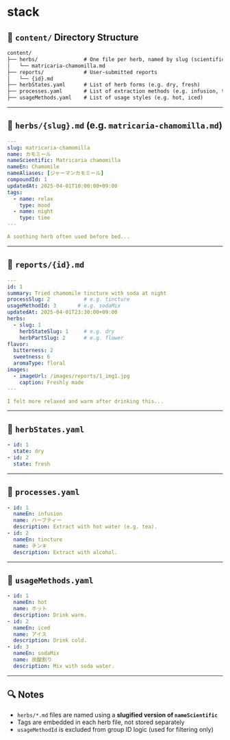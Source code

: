 # stack

## 📁 `content/` Directory Structure

```txt
content/
├── herbs/               # One file per herb, named by slug (scientific name)
│   └── matricaria-chamomilla.md
├── reports/             # User-submitted reports
│   └── {id}.md
├── herbStates.yaml      # List of herb forms (e.g. dry, fresh)
├── processes.yaml       # List of extraction methods (e.g. infusion, tincture)
├── usageMethods.yaml    # List of usage styles (e.g. hot, iced)
```

---

## 📄 `herbs/{slug}.md` (e.g. `matricaria-chamomilla.md`)

```yaml
---
slug: matricaria-chamomilla
name: カモミール
nameScientific: Matricaria chamomilla
nameEn: Chamomile
nameAliases: [ジャーマンカモミール]
compoundId: 1
updatedAt: 2025-04-01T10:00:00+09:00
tags:
  - name: relax
    type: mood
  - name: night
    type: time
---

A soothing herb often used before bed...
```

---

## 📄 `reports/{id}.md`

```yaml
---
id: 1
summary: Tried chamomile tincture with soda at night
processSlug: 2           # e.g. tincture
usageMethodId: 3       # e.g. sodaMix
updatedAt: 2025-04-01T23:30:00+09:00
herbs:
  - slug: 1
    herbStateSlug: 1     # e.g. dry
    herbPartSlug: 2      # e.g. flower
flavor:
  bitterness: 2
  sweetness: 6
  aromaType: floral
images:
  - imageUrl: /images/reports/1_img1.jpg
    caption: Freshly made
---

I felt more relaxed and warm after drinking this...
```

---

## 📄 `herbStates.yaml`

```yaml
- id: 1
  state: dry
- id: 2
  state: fresh
```

---

## 📄 `processes.yaml`

```yaml
- id: 1
  nameEn: infusion
  name: ハーブティー
  description: Extract with hot water (e.g. tea).
- id: 2
  nameEn: tincture
  name: チンキ
  description: Extract with alcohol.
```

---

## 📄 `usageMethods.yaml`

```yaml
- id: 1
  nameEn: hot
  name: ホット
  description: Drink warm.
- id: 2
  nameEn: iced
  name: アイス
  description: Drink cold.
- id: 3
  nameEn: sodaMix
  name: 炭酸割り
  description: Mix with soda water.
```

---

## 🔍 Notes

- `herbs/*.md` files are named using a **slugified version of `nameScientific`**
- Tags are embedded in each herb file, not stored separately
- `usageMethodId` is excluded from group ID logic (used for filtering only)
